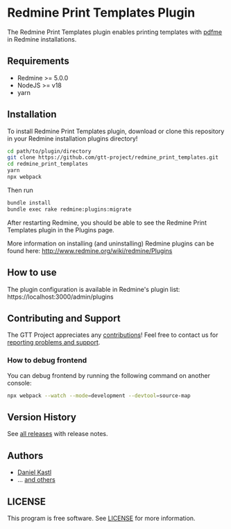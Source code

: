 # Redmine Print Templates Plugin

The Redmine Print Templates plugin enables printing templates with [pdfme](https://www.pdfme.com/)
in Redmine installations.

## Requirements

- Redmine >= 5.0.0
- NodeJS >= v18
- yarn

## Installation

To install Redmine Print Templates plugin, download or clone this repository in your
Redmine installation plugins directory!

```sh
cd path/to/plugin/directory
git clone https://github.com/gtt-project/redmine_print_templates.git
cd redmine_print_templates
yarn
npx webpack
```

Then run

```sh
bundle install
bundle exec rake redmine:plugins:migrate
```

After restarting Redmine, you should be able to see the Redmine Print Templates plugin
in the Plugins page.

More information on installing (and uninstalling) Redmine plugins can be found
here: http://www.redmine.org/wiki/redmine/Plugins

## How to use

The plugin configuration is available in Redmine's plugin list:
https://localhost:3000/admin/plugins

## Contributing and Support

The GTT Project appreciates any [contributions](https://github.com/gtt-project/.github/blob/main/CONTRIBUTING.md)!
Feel free to contact us for [reporting problems and support](https://github.com/gtt-project/.github/blob/main/CONTRIBUTING.md).

### How to debug frontend

You can debug frontend by running the following command on another console:

```sh
npx webpack --watch --mode=development --devtool=source-map
```

## Version History

See [all releases](https://github.com/gtt-project/redmine_print_templates/releases)
with release notes.

## Authors

- [Daniel Kastl](https://github.com/dkastl)
- ... [and others](https://github.com/gtt-project/redmine_print_templates/graphs/contributors)

## LICENSE

This program is free software. See [LICENSE](LICENSE) for more information.
